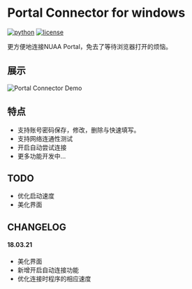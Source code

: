 # Portal Connector for windows

[![python](https://img.shields.io/badge/Python-3.6%2B-blue.svg)](https://github.com/lcgooder/Portal-Connector)
[![license](https://img.shields.io/badge/license-MIT-yellowgreen.svg)](https://github.com/lcgooder/Portal-Connector)

更方便地连接NUAA Portal，免去了等待浏览器打开的烦恼。



## 展示
![Portal Connector Demo](https://github.com/lcgooder/Portal-Connector/blob/master/demo.png)


## 特点

* 支持账号密码保存，修改，删除与快速填写。
* 支持网络连通性测试
* 开启自动尝试连接
* 更多功能开发中…

## TODO

* 优化启动速度
* 美化界面

## CHANGELOG

#### 18.03.21

* 美化界面
* 新增开启自动连接功能
* 优化连接时程序的相应速度



